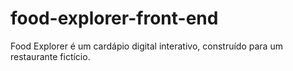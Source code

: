 # food-explorer-front-end
Food Explorer é um cardápio digital interativo, construído para um restaurante fictício.

